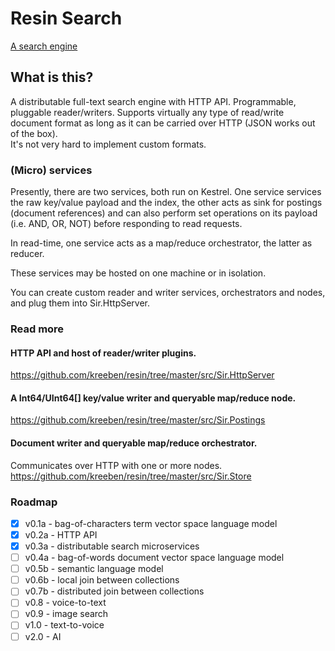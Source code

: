 # Resin Search

[A search engine](https://didyougogo.com)

## What is this?

A distributable full-text search engine with HTTP API. 
Programmable, pluggable reader/writers. 
Supports virtually any type of read/write document format as long as it can be carried over HTTP (JSON works out of the box).  
It's not very hard to implement custom formats.

### (Micro) services

Presently, there are two services, both run on Kestrel. 
One service services the raw key/value payload and the index, the other acts as sink for postings (document references) 
and can also perform set operations on its payload (i.e. AND, OR, NOT) before responding to read requests.  

In read-time, one service acts as a map/reduce orchestrator, the latter as reducer.  

These services may be hosted on one machine or in isolation.  

You can create custom reader and writer services, orchestrators and nodes, and plug them into Sir.HttpServer.

### Read more

#### HTTP API and host of reader/writer plugins.
https://github.com/kreeben/resin/tree/master/src/Sir.HttpServer

#### A Int64/UInt64[] key/value writer and queryable map/reduce node. 
https://github.com/kreeben/resin/tree/master/src/Sir.Postings

#### Document writer and queryable map/reduce orchestrator. 
Communicates over HTTP with one or more nodes.  
https://github.com/kreeben/resin/tree/master/src/Sir.Store

### Roadmap

- [x] v0.1a - bag-of-characters term vector space language model
- [x] v0.2a - HTTP API
- [x] v0.3a - distributable search microservices
- [ ] v0.4a - bag-of-words document vector space language model
- [ ] v0.5b - semantic language model
- [ ] v0.6b - local join between collections
- [ ] v0.7b - distributed join between collections
- [ ] v0.8 - voice-to-text
- [ ] v0.9 - image search
- [ ] v1.0 - text-to-voice
- [ ] v2.0 - AI